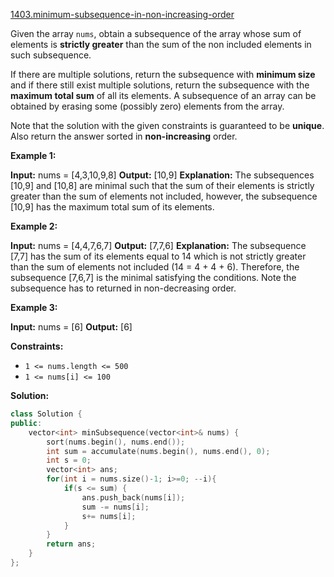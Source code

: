 [1403.minimum-subsequence-in-non-increasing-order](https://leetcode.com/problems/minimum-subsequence-in-non-increasing-order/)  

Given the array `nums`, obtain a subsequence of the array whose sum of elements is **strictly greater** than the sum of the non included elements in such subsequence. 

If there are multiple solutions, return the subsequence with **minimum size** and if there still exist multiple solutions, return the subsequence with the **maximum total sum** of all its elements. A subsequence of an array can be obtained by erasing some (possibly zero) elements from the array. 

Note that the solution with the given constraints is guaranteed to be **unique**. Also return the answer sorted in **non-increasing** order.

**Example 1:**

**Input:** nums = \[4,3,10,9,8\]
**Output:** \[10,9\] 
**Explanation:** The subsequences \[10,9\] and \[10,8\] are minimal such that the sum of their elements is strictly greater than the sum of elements not included, however, the subsequence \[10,9\] has the maximum total sum of its elements. 

**Example 2:**

**Input:** nums = \[4,4,7,6,7\]
**Output:** \[7,7,6\] 
**Explanation:** The subsequence \[7,7\] has the sum of its elements equal to 14 which is not strictly greater than the sum of elements not included (14 = 4 + 4 + 6). Therefore, the subsequence \[7,6,7\] is the minimal satisfying the conditions. Note the subsequence has to returned in non-decreasing order.  

**Example 3:**

**Input:** nums = \[6\]
**Output:** \[6\]

**Constraints:**

*   `1 <= nums.length <= 500`
*   `1 <= nums[i] <= 100`  



**Solution:**  

```cpp
class Solution {
public:
    vector<int> minSubsequence(vector<int>& nums) {
        sort(nums.begin(), nums.end());
        int sum = accumulate(nums.begin(), nums.end(), 0);
        int s = 0;
        vector<int> ans;
        for(int i = nums.size()-1; i>=0; --i){
            if(s <= sum) {
                ans.push_back(nums[i]);
                sum -= nums[i];
                s+= nums[i];
            }
        }
        return ans;
    }
};
```
      